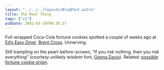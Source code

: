 ```yaml
---
layout: "../../../layouts/BlogPost.astro"
title: The Real Thing
tags: ["v1"]
pubDate: 2002-03-26T00:35:37
---
```


Foil-wrapped Coca-Cola fortune cookies spotted a couple of weeks ago at [Ed&#8217;s Easy Diner][1], [Brent Cross][2]. Unnerving.

Still trampling on the pearl-before-scrawn, &#8220;If you risk nothing, then you risk everything&#8221; (courtesy unlikely wisdom font, [Geena Davis][3]). Related: [possible fortune cookie origin][4].

[1]: http://www.dooyoo.co.uk/review/178540.html "review of Ed's Easy Diner at dooyoo"
[2]: http://www.brentcross-london.com/
[3]: http://www.quotemeonit.com/davisg.html
[4]: http://www.chcp.org/Vfortune.html

